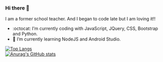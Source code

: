 ### Hi there 👋

I am a former school teacher. And I began to code late but I am loving it!!

- :octocat: I’m currently coding with JavaScript, JQuery, CSS, Bootstrap and Python.
- 🌱 I’m currently learning NodeJS and Android Studio.


[![Top Langs](https://github-readme-stats.vercel.app/api/top-langs/?username=Jompa14&layout=compact&count_private=true&theme=gotham)](https://github.com/anuraghazra/github-readme-stats)
\
[![Anurag's GitHub stats](https://github-readme-stats.vercel.app/api?username=Jompa14&show_icons=true&count_private=true&theme=gotham)](https://github.com/anuraghazra/github-readme-stats)


